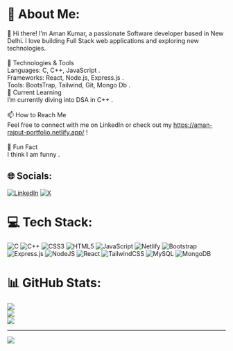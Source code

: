 # 💫 About Me:
👋 Hi there! I’m Aman Kumar, a passionate Software developer based in New Delhi. I love building Full Stack web applications and exploring new technologies.<br><br>🔧 Technologies & Tools<br>Languages: C, C++, JavaScript .<br>Frameworks: React, Node.js, Express.js .<br>Tools: BootsTrap, Tailwind, Git, Mongo Db .<br>🌱 Current Learning<br>I’m currently diving into DSA in C++ .<br><br>📫 How to Reach Me<br>Feel free to connect with me on LinkedIn or check out my https://aman-rajput-portfolio.netlify.app/ !<br><br>🌟 Fun Fact<br> I think I am funny .


## 🌐 Socials:
[![LinkedIn](https://img.shields.io/badge/LinkedIn-%230077B5.svg?logo=linkedin&logoColor=white)](https://linkedin.com/in/https://www.linkedin.com/in/aman-kumar-910843327/) [![X](https://img.shields.io/badge/X-black.svg?logo=X&logoColor=white)](https://x.com/Aman_Singh_2004) 

# 💻 Tech Stack:
![C](https://img.shields.io/badge/c-%2300599C.svg?style=plastic&logo=c&logoColor=white) ![C++](https://img.shields.io/badge/c++-%2300599C.svg?style=plastic&logo=c%2B%2B&logoColor=white) ![CSS3](https://img.shields.io/badge/css3-%231572B6.svg?style=plastic&logo=css3&logoColor=white) ![HTML5](https://img.shields.io/badge/html5-%23E34F26.svg?style=plastic&logo=html5&logoColor=white) ![JavaScript](https://img.shields.io/badge/javascript-%23323330.svg?style=plastic&logo=javascript&logoColor=%23F7DF1E) ![Netlify](https://img.shields.io/badge/netlify-%23000000.svg?style=plastic&logo=netlify&logoColor=#00C7B7) ![Bootstrap](https://img.shields.io/badge/bootstrap-%238511FA.svg?style=plastic&logo=bootstrap&logoColor=white) ![Express.js](https://img.shields.io/badge/express.js-%23404d59.svg?style=plastic&logo=express&logoColor=%2361DAFB) ![NodeJS](https://img.shields.io/badge/node.js-6DA55F?style=plastic&logo=node.js&logoColor=white) ![React](https://img.shields.io/badge/react-%2320232a.svg?style=plastic&logo=react&logoColor=%2361DAFB) ![TailwindCSS](https://img.shields.io/badge/tailwindcss-%2338B2AC.svg?style=plastic&logo=tailwind-css&logoColor=white) ![MySQL](https://img.shields.io/badge/mysql-4479A1.svg?style=plastic&logo=mysql&logoColor=white) ![MongoDB](https://img.shields.io/badge/MongoDB-%234ea94b.svg?style=plastic&logo=mongodb&logoColor=white)
# 📊 GitHub Stats:
![](https://github-readme-stats.vercel.app/api?username=iamAmanrajput&theme=dark&hide_border=false&include_all_commits=false&count_private=false)<br/>
![](https://github-readme-streak-stats.herokuapp.com/?user=iamAmanrajput&theme=dark&hide_border=false)<br/>
![](https://github-readme-stats.vercel.app/api/top-langs/?username=iamAmanrajput&theme=dark&hide_border=false&include_all_commits=false&count_private=false&layout=compact)

---
[![](https://visitcount.itsvg.in/api?id=iamAmanrajput&icon=1&color=0)](https://visitcount.itsvg.in)

<!-- Proudly created with GPRM ( https://gprm.itsvg.in ) -->
